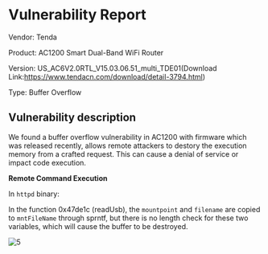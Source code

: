 # Vulnerability Report

Vendor: Tenda

Product: AC1200 Smart Dual-Band WiFi Router

Version: US_AC6V2.0RTL_V15.03.06.51_multi_TDE01(Download Link:https://www.tendacn.com/download/detail-3794.html)


Type: Buffer Overflow


## Vulnerability description

We found a buffer overflow vulnerability in AC1200 with firmware which was released recently, allows remote attackers to destory the execution memory from a crafted request. This can cause a denial of service or impact code execution.

**Remote Command Execution**

In `httpd` binary:

In the function 0x47de1c (readUsb), the `mountpoint` and `filename` are copied to `mntFileName` through sprntf, but there is no length check for these two variables, which will cause the buffer to be destroyed.

![5](https://user-images.githubusercontent.com/112852902/191786536-c306fd3a-3962-42f6-a526-bd09ac96b3b9.png)
